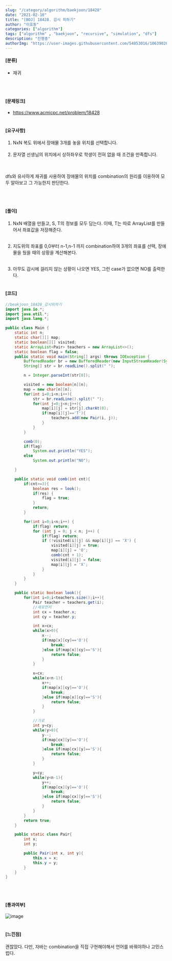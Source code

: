 ```yaml
---
slug: "/category/algorithm/baekjoon/18428"
date: "2021-02-10"
title: "[BOJ] 18428. 감시 피하기"
author: "이효동"
categories: ["algorithm"]
tags: ["algorithm" , "baekjoon", "recursive", "simulation", "dfs"]
description: "진행중"
authorImg: "https://user-images.githubusercontent.com/54053016/106390261-d4693200-642a-11eb-8ac8-eb8203cf74b9.png"
---
```



#### [분류]
- 재귀


<br><br>

#### [문제링크]
- https://www.acmicpc.net/problem/18428
<br><br>


#### [요구사항]

1. NxN 복도 위에서 장애물 3개를 놓을 위치를 선택합니다.<br><br> 
2. 문자열 선생님의 위치에서 상하좌우로 학생이 전혀 없을 때 조건을 만족합니다.<br><br>

<br>
dfs와 유사하게 재귀를 사용하여 장애물의 위치를 combination의 원리를 이용하여 모두 알아보고 그 가능한지 판단한다.

<br>


<br><br>

#### [풀이]

1. NxN 배열을 만들고, S, T의 정보를 모두 담는다. 이때, T는 따로 ArrayList를 만들어서 좌표값을 저장해준다.<br><br>

2. 지도위의 좌표를 0,0부터 n-1,n-1 까지 combination하여 3개의 좌표를 선택, 장애물을 뒀을 때의 상황을 계산해본다.<br><br>

3. 아무도 감시에 걸리지 않는 상황이 나오면 YES, 그런 case가 없으면 NO를 출력한다.<br><br>

#### [코드]
```java
//beakjoon_18428_감시피하기
import java.io.*;
import java.util.*;
import java.lang.*;

public class Main {
    static int n;
    static char[][] map;
    static boolean[][] visited;
    static ArrayList<Pair> teachers = new ArrayList<>();
    static boolean flag = false;
    public static void main(String[] args) throws IOException {
        BufferedReader br = new BufferedReader(new InputStreamReader(System.in));
        String[] str = br.readLine().split(" ");

        n = Integer.parseInt(str[0]);

        visited = new boolean[n][n];
        map = new char[n][n];
        for(int i=0;i<n;i++){
            str = br.readLine().split(" ");
            for(int j=0;j<n;j++){
                map[i][j] = str[j].charAt(0);
                if(map[i][j]=='T'){
                    teachers.add(new Pair(i, j));
                }
            }
        }

        comb(0);
        if(flag)
            System.out.println("YES");
        else
            System.out.println("NO");

    }

    public static void comb(int cnt){
        if(cnt>=3){
            boolean res = look();
            if(res) {
                flag = true;
            }
            return;
        }

        for(int i=0;i<n;i++) {
            if(flag) return;
            for (int j = 0; j < n; j++) {
                if(flag) return;
                if (!visited[i][j] && map[i][j] == 'X') {
                    visited[i][j] = true;
                    map[i][j] = 'O';
                    comb(cnt + 1);
                    visited[i][j] = false;
                    map[i][j] = 'X';
                }
            }
        }
    }

    public static boolean look(){
        for(int i=0;i<teachers.size();i++){
            Pair teacher = teachers.get(i);
            //세로먼저
            int cx = teacher.x;
            int cy = teacher.y;

            int x=cx;
            while(x>0){
                x--;
                if(map[x][cy]=='O'){
                    break;
                }else if(map[x][cy]=='S'){
                    return false;
                }
            }

            x=cx;
            while(x<n-1){
                x++;
                if(map[x][cy]=='O'){
                    break;
                }else if(map[x][cy]=='S'){
                    return false;
                }
            }

            //가로
            int y=cy;
            while(y>0){
                y--;
                if(map[cx][y]=='O'){
                    break;
                }else if(map[cx][y]=='S'){
                    return false;
                }
            }

            y=cy;
            while(y<n-1){
                y++;
                if(map[cx][y]=='O'){
                    break;
                }else if(map[cx][y]=='S'){
                    return false;
                }
            }
        }
        return true;
    }

    public static class Pair{
        int x;
        int y;

        public Pair(int x, int y){
            this.x = x;
            this.y = y;
        }
    }
}
```
<br><br>

#### [통과여부]
![image](https://user-images.githubusercontent.com/54053016/107478155-5b04d880-6bbc-11eb-9df4-f95963e9d235.png)
<br><br>

#### [느낀점]
괜찮았다. 다만, 자바는 combination을 직접 구현해야해서 언어를 바꿔야하나 고민스럽다.